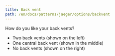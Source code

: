 ```yaml
---
title: Back vent
path: /en/docs/patterns/jaeger/options/backvent
---
```


How do you like your back vents?

- Two back vents (shown on the left)
- One central back vent (shown in the middle)
- No back vents (shown on the right)
